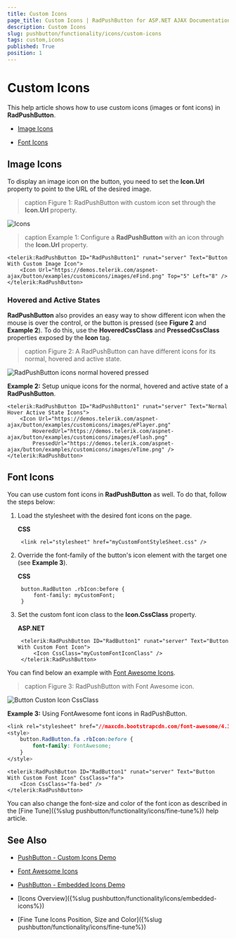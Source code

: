 ```yaml
---
title: Custom Icons
page_title: Custom Icons | RadPushButton for ASP.NET AJAX Documentation
description: Custom Icons
slug: pushbutton/functionality/icons/custom-icons
tags: custom,icons
published: True
position: 1
---
```


# Custom Icons

This help article shows how to use custom icons (images or font icons) in **RadPushButton**.

* [Image Icons](#image-icons)

* [Font Icons](#font-icons)

## Image Icons

To display an image icon on the button, you need to set the **Icon.Url** property to point to the URL of the desired image.

>caption Figure 1: RadPushButton with custom icon set through the **Icon.Url** property.

![Icons](images/button-custom-icon-url.png)

>caption Example 1: Configure a **RadPushButton** with an icon through the **Icon.Url** property.

````ASP.NET
<telerik:RadPushButton ID="RadPushButton1" runat="server" Text="Button With Custom Image Icon">
	<Icon Url="https://demos.telerik.com/aspnet-ajax/button/examples/customicons/images/eFind.png" Top="5" Left="8" />
</telerik:RadPushButton>
````

### Hovered and Active States

**RadPushButton** also provides an easy way to show different icon when the mouse is over the control, or the button is pressed (see **Figure 2** and **Example 2**). To do this, use the **HoveredCssClass** and **PressedCssClass** properties exposed by the **Icon** tag.

>caption Figure 2: A RadPushButton can have different icons for its normal, hovered and active state.

![RadPushButton icons normal hovered pressed](images/button_icons_normal_hovered_pressed.png)

**Example 2:** Setup unique icons for the normal, hovered and active state of a **RadPushButton**.

````ASP.NET
<telerik:RadPushButton ID="RadPushButton1" runat="server" Text="Normal Hover Active State Icons">
	<Icon Url="https://demos.telerik.com/aspnet-ajax/button/examples/customicons/images/ePlayer.png"
		HoveredUrl="https://demos.telerik.com/aspnet-ajax/button/examples/customicons/images/eFlash.png"
		PressedUrl="https://demos.telerik.com/aspnet-ajax/button/examples/customicons/images/eTime.png" />
</telerik:RadPushButton>
````

## Font Icons

You can use custom font icons in **RadPushButton** as well. To do that, follow the steps below:

1. Load the stylesheet with the desired font icons on the page.

	**CSS**

		<link rel="stylesheet" href="myCustomFontStyleSheet.css" />

1. Override the font-family of the button's icon element with the target one (see **Example 3**).

	**CSS**

		button.RadButton .rbIcon:before {
			font-family: myCustomFont;
		}

1. Set the custom font icon class to the **Icon.CssClass** property.

	**ASP.NET**

		<telerik:RadPushButton ID="RadButton1" runat="server" Text="Button With Custom Font Icon">
			<Icon CssClass="myCustomFontIconClass" />
		</telerik:RadPushButton>

You can find below an example with [Font Awesome Icons](https://fortawesome.github.io/Font-Awesome/icons/).

>caption Figure 3: RadPushButton with Font Awesome icon.

![Button Custon Icon CssClass](images/button-custom-icon-cssclass.png)

**Example 3:** Using FontAwesome font icons in RadPushButton.

````CSS
<link rel="stylesheet" href="//maxcdn.bootstrapcdn.com/font-awesome/4.3.0/css/font-awesome.min.css" />
<style>
	button.RadButton.fa .rbIcon:before {
		font-family: FontAwesome;
	}
</style>
````

````ASP.NET
<telerik:RadPushButton ID="RadButton1" runat="server" Text="Button With Custom Font Icon" CssClass="fa">
	<Icon CssClass="fa-bed" />
</telerik:RadPushButton>
````

You can also change the font-size and color of the font icon as described in the [Fine Tune]({%slug pushbutton/functionality/icons/fine-tune%}) help article.

## See Also

 * [PushButton - Custom Icons Demo](https://demos.telerik.com/aspnet-ajax/pushbutton/functionality/custom-icons/defaultcs.aspx)

 * [Font Awesome Icons](https://fortawesome.github.io/Font-Awesome/icons/)
 
 * [PushButton - Embedded Icons Demo](https://demos.telerik.com/aspnet-ajax/pushbutton/functionality/embedded-icons/defaultcs.aspx)
 
 * [Icons Overview]({%slug pushbutton/functionality/icons/embedded-icons%})
 
 * [Fine Tune Icons Position, Size and Color]({%slug pushbutton/functionality/icons/fine-tune%})
 
 